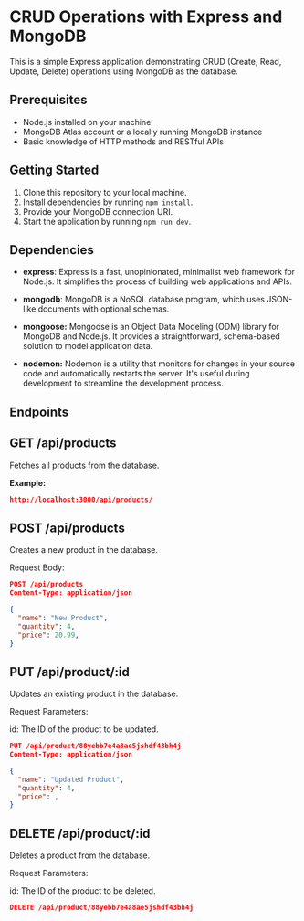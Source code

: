  # CRUD Operations with Express and MongoDB

This is a simple Express application demonstrating CRUD (Create, Read, Update, Delete) operations using MongoDB as the database.

## Prerequisites

- Node.js installed on your machine
- MongoDB Atlas account or a locally running MongoDB instance
- Basic knowledge of HTTP methods and RESTful APIs

## Getting Started

1. Clone this repository to your local machine.
2. Install dependencies by running `npm install`.
3. Provide your MongoDB connection URI.
4. Start the application by running `npm run dev`.

## Dependencies
- **express**: Express is a fast, unopinionated, minimalist web framework for Node.js. It simplifies the process of building web applications and APIs.

- **mongodb**: MongoDB is a NoSQL database program, which uses JSON-like documents with optional schemas.

- **mongoose:** Mongoose is an Object Data Modeling (ODM) library for MongoDB and Node.js. It provides a straightforward, schema-based solution to model application data.

- **nodemon:** Nodemon is a utility that monitors for changes in your source code and automatically restarts the server. It's useful during development to streamline the development process.

## Endpoints
## GET /api/products

Fetches all products from the database.

**Example:**

```json
http://localhost:3000/api/products/
```

## POST /api/products
Creates a new product in the database.

Request Body:

```json
POST /api/products
Content-Type: application/json

{
  "name": "New Product",
  "quantity": 4,  
  "price": 20.99,
}
```

## PUT /api/product/:id
Updates an existing product in the database.

Request Parameters:

id: The ID of the product to be updated.

```json
PUT /api/product/88yebb7e4a8ae5jshdf43bh4j
Content-Type: application/json

{
  "name": "Updated Product",
  "quantity": 4,
  "price": ,
}

```

## DELETE /api/product/:id
Deletes a product from the database.

Request Parameters:

id: The ID of the product to be deleted.

```json
DELETE /api/product/88yebb7e4a8ae5jshdf43bh4j

```